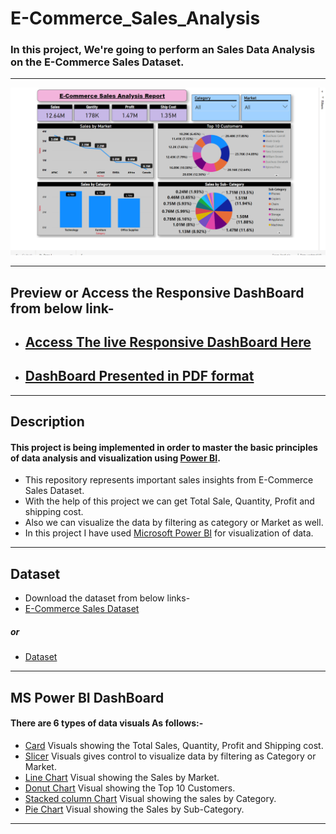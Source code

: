 # E-Commerce_Sales_Analysis

### In this project, We're going to perform an Sales Data Analysis on the E-Commerce Sales Dataset. 
<hr>

<img src="https://github.com/HarshBorage22/E-Commerce_Sales_Analysis/blob/main/E-Com.png" alt="DB">
<hr>

## Preview or Access the Responsive DashBoard from below link-    

- ## [Access The live Responsive DashBoard Here](https://app.powerbi.com/view?r=eyJrIjoiYmJlYzA1MzYtMDBiYy00MGQ4LWJkYmUtOTY0MDUzZDk2OGY0IiwidCI6IjM1ODA0OGExLTMxODUtNDc0ZS04NThjLWE5Mzg0MGE0NjU5ZiJ9&pageName=ReportSection)

- ## [DashBoard Presented in PDF format](https://github.com/HarshBorage22/E-Commerce_Sales_Analysis/blob/main/Ecom%20Analysis.pdf)

<hr>

## Description 
#### This project is being implemented in order to master the basic principles of data analysis and visualization using [Power BI](https://powerbi.microsoft.com/en-au/).

- This repository represents important sales insights from E-Commerce Sales Dataset.
- With the help of this project we can get Total Sale, Quantity, Profit and shipping cost.
- Also we can visualize the data by filtering as category or Market as well.
- In this project I have used [Microsoft Power BI](https://powerbi.microsoft.com/en-au/) for visualization of data.
<hr>

## Dataset
- Download the dataset from below links-
- [E-Commerce Sales Dataset](https://docs.google.com/spreadsheets/d/18vn4ZJ5F98FuxPeWY9OnyksvcVLwnVfM/edit?usp=share_link&ouid=101438139689325944751&rtpof=true&sd=true)
##### or
- [Dataset](https://github.com/HarshBorage22/E-Commerce_Sales_Analysis/blob/main/ECOMM%20DATA%20(1).xlsx)

<hr>


## MS Power BI DashBoard
#### There are 6 types of data visuals As follows:-
- [Card](https://learn.microsoft.com/en-us/power-bi/visuals/power-bi-visualization-card?tabs=powerbi-desktop) Visuals showing the Total Sales, Quantity, Profit and Shipping cost.
- [Slicer](https://learn.microsoft.com/en-us/power-bi/visuals/power-bi-visualization-slicers?tabs=powerbi-desktop) Visuals gives control to visualize data by filtering as Category or Market.
- [Line Chart](https://learn.microsoft.com/en-us/power-bi/visuals/power-bi-line-chart?tabs=powerbi-desktop) Visual showing the Sales by Market.
- [Donut Chart](https://learn.microsoft.com/en-us/power-bi/visuals/power-bi-visualization-doughnut-charts?tabs=powerbi-desktop) Visual showing the Top 10 Customers.
- [Stacked column Chart](https://www.tutorialgateway.org/power-bi-stacked-bar-chart/) Visual showing the sales by Category.
- [Pie Chart](https://www.tutorialgateway.org/pie-chart-in-power-bi/) Visual showing the Sales by Sub-Category.

<hr>






